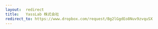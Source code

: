 ```yaml
---
layout:  redirect
title:   YassLab 株式会社
redirect_to: https://www.dropbox.com/request/Bg2lGgdEo8Nuv9zvquSX
---
```

